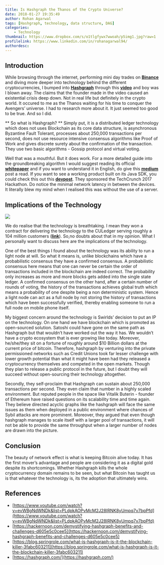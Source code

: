 ```yaml
---
title: Is Hashgraph the Thanos of the Crypto Universe?
date: 2018-01-27 19:35:49
author: Rohan Agarwal
tags: [Hashgraph, technology, data structure, DAG]
categories:
    - Technology
thumbnail: https://www.dropbox.com/s/o1tlgfywx7wwoah/p5img1.jpg?raw=1
profilelink: https://www.linkedin.com/in/rohanagarwal94/
authordesc: 
---
```


## Introduction

While browsing through the internet, performing mini day trades on **[Binance](https://www.binance.com/?ref=11785636)** and diving more deeper into technology behind the different cryptocurrencies, I bumped into **[Hashgraph](https://hashgraph.com/)** through this **[video](https://www.youtube.com/watch?v=SF362xxcfdk)** and boy was I blown away. The claims that the founder made in the video caused an existential crisis deep down. Not in real life but definitely in the crypto world. It occured to me as the Thanos waiting for his time to conquer the Avengers’ universe. I had to research more about it. It just seemed too good to be true. And so I did.

** So what is Hashgraph? **
Simply put, it is a distributed ledger technology which does not uses Blockchain as its core data structure, is asynchronous Byzantine Fault Tolerant, processes about 250,000 transactions per second, does not use resource intensive consensus algorithms like Proof of Work and gives discrete surety about the confirmation of the transaction. They use two basic algorithms - Gossip protocol and virtual voting.

Well that was a mouthful. But it does work. For a more detailed guide into the groundbreaking algorithm I would suggest reading its official **[whitepaper](http://www.swirlds.com/downloads/SWIRLDS-TR-2016-01.pdf)** and if you want to understand it in English, do give this **[medium](https://blog.springrole.com/what-is-hashgraph-is-it-the-blockchain-killer-3fabc603211)** post a read. If you want to see a working product built on its Java SDK, you could check this out this **[devpost](https://devpost.com/software/kitten-catch)**. They sponsored the TechCrunch 2017 Hackathon. Do notice the minimal network latency in between the devices. It literally blew my mind when I realised this was without the use of a server.

## Implications of the Technology

![](https://www.dropbox.com/s/wbtmpru2vppqlj9/p5img2.gif?raw=1)

We do realise that the technology is breathtaking. I mean they won a contract for delivering the technology to the CULedger serving roughly a 104 million customers (**[link](https://www.swirlds.com/swirlds-culedger-collaborate-deliver-high-performance-secure-distributed-applications-credit-unions/)**). So,no doubts about that in my opinion. What I personally want to discuss here are the implications of the technology.

One of the best things I found about the technology was its ability to run a light node at will. So what it means is, unlike blockchains which have a probabilistic consensus they have a confirmed consensus. A probabilistic consensus here means that one can never be certain the order of transactions included in the blockchain are indeed correct. The probability only increases as more and more blocks gets added into the single state ledger. A confirmed consensus on the other hand, after a certain number of rounds of voting, the history of the transactions achieves global truth which means a probability of one despite being a non deterministic system. Hence a light node can act as a full node by not storing the history of transactions which have been successfully verified, thereby enabling someone to run a full node on mobile phone itself.

My biggest concern around the technology is Swirlds’ decision to put an IP on the technology. On one hand we have blockchain which is promoted as open-sourced solution. Satoshi could have gone on the same path as Hashgraph but that wouldn’t have worked out the way it has. We wouldn’t have a crypto ecosystem that is ever growing like today. Moreover, he/she/they sit on a fortune of roughly around $10 Billion dollars at the current price of bitcoin. Therefore, hashgraph by venturing into the private permissioned networks such as Credit Unions took far lesser challenge with lower growth potential than what it might have been had they released a cryptocurrency themselves and competed in the open markets. Though they plan to release a public protocol in the future, but I doubt they will succeed without open-sourcing their technology altogether.

Secondly, they self-proclaim that Hashgraph can sustain about 250,000 transactions per second. They even claim that number in a highly scaled environment. But reputed people in the space like Vitalik Buterin - founder of Ethereum have raised questions on its scalability time and time again. They believe directed acyclic graphs like the hashgraph will face the same issues as them when deployed in a public environment where chances of Sybil attacks are more prominent. Moreover, they argued that even though hashgraph manages to scale itself with a larger pool of transactions, it will not be able to provide the same throughput when a larger number of nodes are drawn into the picture.  

## Conclusion

The beauty of network effect is what is keeping Bitcoin alive today. It has the first mover’s advantage and people are considering it as a digital gold despite its shortcomings. Whether Hashgraph kills the whole cryptocurrency domain remains to be seen, but what Bitcoin has taught us is that whatever the technology is, its the adoption that ultimately wins.

## References

* [https://www.youtube.com/watch?v=evWBgNdWNDk&list=PLdpkAOPvMcM2J28IRNK8yUmpq7v7bpPfd](https://www.youtube.com/watch?v=evWBgNdWNDk&list=PLdpkAOPvMcM2J28IRNK8yUmpq7v7bpPfd)
* [https://hackernoon.com/demystifying-hashgraph-benefits-and-challenges-d605e5c0cee5](https://hackernoon.com/demystifying-hashgraph-benefits-and-challenges-d605e5c0cee5)
* [https://blog.springrole.com/what-is-hashgraph-is-it-the-blockchain-killer-3fabc603211](https://blog.springrole.com/what-is-hashgraph-is-it-the-blockchain-killer-3fabc603211)
* [https://hashgraph.com/](https://hashgraph.com/)